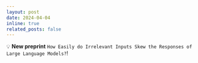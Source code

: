```yaml
---
layout: post
date: 2024-04-04
inline: true
related_posts: false
---
```


:bulb: **New preprint** `How Easily do Irrelevant Inputs Skew the Responses of Large Language Models?`!
